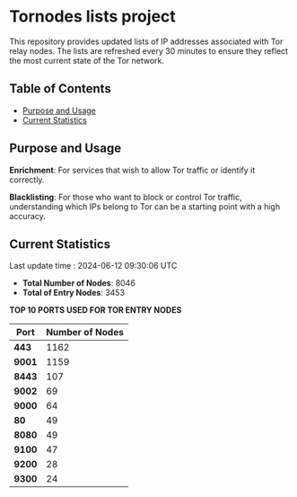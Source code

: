 # Tornodes lists project

This repository provides updated lists of IP addresses associated with Tor relay nodes. The lists are refreshed every 30 minutes to ensure they reflect the most current state of the Tor network.

## Table of Contents

- [Purpose and Usage](#purpose-and-usage)
- [Current Statistics](#current-statistics)


## Purpose and Usage

**Enrichment**: For services that wish to allow Tor traffic or identify it correctly.

**Blacklisting**: For those who want to block or control Tor traffic, understanding which IPs belong to Tor can be a starting point with a high accuracy.

## Current Statistics

Last update time : 2024-06-12 09:30:06 UTC

- **Total Number of Nodes**: 8046
- **Total of Entry Nodes**: 3453

**TOP 10 PORTS USED FOR TOR ENTRY NODES**

| **Port** | **Number of Nodes** |
|------|-----------------|
| **443**   | 1162  |
| **9001**   | 1159  |
| **8443**   | 107  |
| **9002**   | 69  |
| **9000**   | 64  |
| **80**   | 49  |
| **8080**   | 49  |
| **9100**   | 47  |
| **9200**   | 28  |
| **9300**   | 24  |

